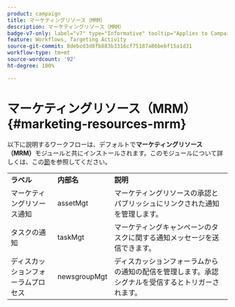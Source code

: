 ```yaml
---
product: campaign
title: マーケティングリソース（MRM）
description: マーケティングリソース（MRM）
badge-v7-only: label="v7" type="Informative" tooltip="Applies to Campaign Classic v7 only"
feature: Workflows, Targeting Activity
source-git-commit: 8debcd3d8fb883b3316cf75187a86bebf15a1d31
workflow-type: tm+mt
source-wordcount: '92'
ht-degree: 100%

---
```



# マーケティングリソース（MRM）{#marketing-resources-mrm}



以下に説明するワークフローは、デフォルトで&#x200B;**マーケティングリソース（MRM）**&#x200B;モジュールと共にインストールされます。このモジュールについて詳しくは、この[節](../../campaign/using/designing-marketing-campaigns.md)を参照してください。

<table> 
 <tbody> 
  <tr> 
   <td> <strong>ラベル</strong><br /> </td> 
   <td> <strong>内部名</strong><br /> </td> 
   <td> <strong>説明</strong><br /> </td> 
  </tr> 
  <tr> 
   <td> <span class="uicontrol">マーケティングリソース通知</span> <br /> </td> 
   <td> <span class="uicontrol">assetMgt</span> <br /> </td> 
   <td> マーケティングリソースの承認とパブリッシュにリンクされた通知を管理します。<br /> </td> 
  </tr> 
  <tr> 
   <td> <span class="uicontrol">タスクの通知</span> <br /> </td> 
   <td> <span class="uicontrol">taskMgt</span> <br /> </td> 
   <td> マーケティングキャンペーンのタスクに関する通知メッセージを送信できます。<br /> </td> 
  </tr> 
  <tr> 
   <td> <span class="uicontrol">ディスカッションフォーラムプロセス</span> <br /> </td> 
   <td> <span class="uicontrol">newsgroupMgt</span> <br /> </td> 
   <td> ディスカッションフォーラムからの通知の配信を管理します。承認シグナルを受信するとトリガーされます。<br /> </td> 
  </tr> 
 </tbody> 
</table>

